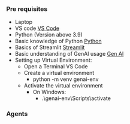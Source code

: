 ### Pre requisites
+ Laptop
+ VS code [VS Code](https://code.visualstudio.com/ "title text!")
+ Python (Version above 3.9)
+ Basic knowledge of Python [Python](https://www.python.org/ "title text!") 
+ Basics of Streamlit [Streamlit](https://streamlit.io/ "title text!")
+ Basic understanding of GenAI usage [Gen AI](https://generativeai.net/ "title text!")
+ Setting up Virtual Environment:
  - Open a Terminal VS Code
  - Create a virtual environment
    + python -m venv genai-env
  - Activate the virtual environment
    + On Windows:
      * .\genai-env\Scripts\activate
      

### Agents
